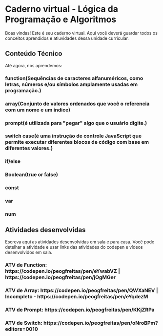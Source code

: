 # Caderno virtual - Lógica da Programação e Algoritmos
Boas vindas! Este é seu caderno virtual. Aqui você deverá guardar todos os conceitos aprendidos e atiuvidades dessa unidade curricular. 


## Conteúdo Técnico
Até agora, nós aprendemos: 
<h3>function(Sequências de caracteres alfanuméricos, como letras, números e/ou símbolos amplamente usadas em programação.)<h3> 
<h3>array(Conjunto de valores ordenados que você o referencia com um nome e um índice)<h3>
<h3>prompt(é utilizada para "pegar" algo que o usuário digite.)<h3>
<h3>switch case(é uma instrução de controle JavaScript que permite executar diferentes blocos de código com base em diferentes valores.)<h3>
<h3>if/else<h3>
<h3>Boolean(true or false)
<h3>const<h3>
<h3>var<h3>
<h3>num<h3>


## Atividades desenvolvidas
Escreva aqui as atividades desenvolvidas em sala e para casa. Você pode detelhar a atividade e usar links das atividades do codepen e vídeos desenvolvidos em sala. 
<h3>ATV de Function: https://codepen.io/peogfreitas/pen/eYwabVZ | https://codepen.io/peogfreitas/pen/jOgMGer<h3>
<h3>ATV de Array: https://codepen.io/peogfreitas/pen/QWXaNEV | Incompleto - https://codepen.io/peogfreitas/pen/eYqdezM<h3>
<h3>ATV de Prompt: https://codepen.io/peogfreitas/pen/KKjZRPa<h3>
<h3>ATV de Switch: https://codepen.io/peogfreitas/pen/oNroBPm?editors=0010<h3>


